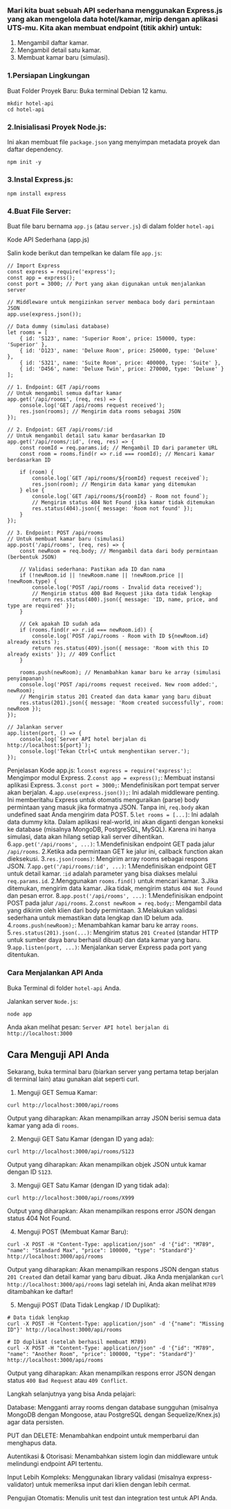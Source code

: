 ### Mari kita buat sebuah API sederhana menggunakan Express.js yang akan mengelola data hotel/kamar, mirip dengan aplikasi UTS-mu. Kita akan membuat endpoint (titik akhir) untuk:

1. Mengambil daftar kamar.
2. Mengambil detail satu kamar.
3. Membuat kamar baru (simulasi).


### 1.Persiapan Lingkungan
Buat Folder Proyek Baru:
Buka terminal Debian 12 kamu.
```
mkdir hotel-api
cd hotel-api
```

### 2.Inisialisasi Proyek Node.js:
Ini akan membuat file `package.json` yang menyimpan metadata proyek dan daftar dependency.
```
npm init -y
```

### 3.Instal Express.js:
```
npm install express
```

### 4.Buat File Server:
Buat file baru bernama `app.js` (atau `server.js`) di dalam folder `hotel-api`

Kode API Sederhana (app.js)

Salin kode berikut dan tempelkan ke dalam file `app.js`:
```
// Import Express
const express = require('express');
const app = express();
const port = 3000; // Port yang akan digunakan untuk menjalankan server

// Middleware untuk mengizinkan server membaca body dari permintaan JSON
app.use(express.json());

// Data dummy (simulasi database)
let rooms = [
    { id: 'S123', name: 'Superior Room', price: 150000, type: 'Superior' },
    { id: 'D123', name: 'Deluxe Room', price: 250000, type: 'Deluxe' },
    { id: 'S321', name: 'Suite Room', price: 400000, type: 'Suite' },
    { id: 'D456', name: 'Deluxe Twin', price: 270000, type: 'Deluxe' }
];

// 1. Endpoint: GET /api/rooms
// Untuk mengambil semua daftar kamar
app.get('/api/rooms', (req, res) => {
    console.log('GET /api/rooms request received');
    res.json(rooms); // Mengirim data rooms sebagai JSON
});

// 2. Endpoint: GET /api/rooms/:id
// Untuk mengambil detail satu kamar berdasarkan ID
app.get('/api/rooms/:id', (req, res) => {
    const roomId = req.params.id; // Mengambil ID dari parameter URL
    const room = rooms.find(r => r.id === roomId); // Mencari kamar berdasarkan ID

    if (room) {
        console.log(`GET /api/rooms/${roomId} request received`);
        res.json(room); // Mengirim data kamar yang ditemukan
    } else {
        console.log(`GET /api/rooms/${roomId} - Room not found`);
        // Mengirim status 404 Not Found jika kamar tidak ditemukan
        res.status(404).json({ message: 'Room not found' });
    }
});

// 3. Endpoint: POST /api/rooms
// Untuk membuat kamar baru (simulasi)
app.post('/api/rooms', (req, res) => {
    const newRoom = req.body; // Mengambil data dari body permintaan (berbentuk JSON)

    // Validasi sederhana: Pastikan ada ID dan nama
    if (!newRoom.id || !newRoom.name || !newRoom.price || !newRoom.type) {
        console.log('POST /api/rooms - Invalid data received');
        // Mengirim status 400 Bad Request jika data tidak lengkap
        return res.status(400).json({ message: 'ID, name, price, and type are required' });
    }

    // Cek apakah ID sudah ada
    if (rooms.find(r => r.id === newRoom.id)) {
        console.log(`POST /api/rooms - Room with ID ${newRoom.id} already exists`);
        return res.status(409).json({ message: 'Room with this ID already exists' }); // 409 Conflict
    }

    rooms.push(newRoom); // Menambahkan kamar baru ke array (simulasi penyimpanan)
    console.log('POST /api/rooms request received. New room added:', newRoom);
    // Mengirim status 201 Created dan data kamar yang baru dibuat
    res.status(201).json({ message: 'Room created successfully', room: newRoom });
});

// Jalankan server
app.listen(port, () => {
    console.log(`Server API hotel berjalan di http://localhost:${port}`);
    console.log('Tekan Ctrl+C untuk menghentikan server.');
});
```

Penjelasan Kode app.js:
1.`const express = require('express');`: Mengimpor modul Express.
2.`const app = express();`: Membuat instansi aplikasi Express.
3.`const port = 3000;`: Mendefinisikan port tempat server akan berjalan.
4.`app.use(express.json());`: Ini adalah middleware penting. Ini memberitahu Express untuk otomatis menguraikan (parse) body permintaan yang masuk jika formatnya JSON. Tanpa ini, `req.body` akan undefined saat Anda mengirim data POST.
5.`let rooms = [...]`: Ini adalah data dummy kita. Dalam aplikasi real-world, ini akan diganti dengan koneksi ke database (misalnya MongoDB, PostgreSQL, MySQL). Karena ini hanya simulasi, data akan hilang setiap kali server dihentikan.
6.`app.get('/api/rooms', ...)`:
  1.Mendefinisikan endpoint GET pada jalur `/api/rooms`.
  2.Ketika ada permintaan GET ke jalur ini, callback function akan dieksekusi.
  3.`res.json(rooms)`: Mengirim array rooms sebagai respons JSON.
7.`app.get('/api/rooms/:id', ...)`:
  1.Mendefinisikan endpoint GET untuk detail kamar. :`id` adalah parameter yang bisa diakses melalui `req.params.id`.
  2.Menggunakan `rooms.find()` untuk mencari kamar.
  3.Jika ditemukan, mengirim data kamar. Jika tidak, mengirim status `404 Not Found` dan pesan error.
8.`app.post('/api/rooms', ...)`:
  1.Mendefinisikan endpoint POST pada jalur `/api/rooms`.
  2.`const newRoom = req.body;`: Mengambil data yang dikirim oleh klien dari body permintaan.
  3.Melakukan validasi sederhana untuk memastikan data lengkap dan ID belum ada.
  4.`rooms.push(newRoom);`: Menambahkan kamar baru ke array `rooms`.
  5.`res.status(201).json(...)`: Mengirim status `201 Created` (standar HTTP untuk sumber daya baru berhasil dibuat) dan data kamar yang baru.
9.`app.listen(port, ...)`: Menjalankan server Express pada port yang ditentukan.

### Cara Menjalankan API Anda

Buka Terminal di folder `hotel-api` Anda.

Jalankan server `Node.js`:
```
node app
```
Anda akan melihat pesan: `Server API hotel berjalan di http://localhost:3000`


## Cara Menguji API Anda

Sekarang, buka terminal baru (biarkan server yang pertama tetap berjalan di terminal lain) atau gunakan alat seperti curl.

1. Menguji GET Semua Kamar:
```
curl http://localhost:3000/api/rooms
```

Output yang diharapkan: Akan menampilkan array JSON berisi semua data kamar yang ada di `rooms`.

2. Menguji GET Satu Kamar (dengan ID yang ada):
```
curl http://localhost:3000/api/rooms/S123
```

Output yang diharapkan: Akan menampilkan objek JSON untuk kamar dengan ID `S123`.

3. Menguji GET Satu Kamar (dengan ID yang tidak ada):
```
curl http://localhost:3000/api/rooms/X999
```

Output yang diharapkan: Akan menampilkan respons error JSON dengan status 404 Not Found.

4. Menguji POST (Membuat Kamar Baru):
```
curl -X POST -H "Content-Type: application/json" -d '{"id": "M789", "name": "Standard Max", "price": 100000, "type": "Standard"}' http://localhost:3000/api/rooms
```

Output yang diharapkan: Akan menampilkan respons JSON dengan status `201 Created` dan detail kamar yang baru dibuat.
Jika Anda menjalankan `curl http://localhost:3000/api/rooms` lagi setelah ini, Anda akan melihat `M789` ditambahkan ke daftar!

5. Menguji POST (Data Tidak Lengkap / ID Duplikat):
```
# Data tidak lengkap
curl -X POST -H "Content-Type: application/json" -d '{"name": "Missing ID"}' http://localhost:3000/api/rooms

# ID duplikat (setelah berhasil membuat M789)
curl -X POST -H "Content-Type: application/json" -d '{"id": "M789", "name": "Another Room", "price": 100000, "type": "Standard"}' http://localhost:3000/api/rooms
```

Output yang diharapkan: Akan menampilkan respons error JSON dengan status `400 Bad Request` atau `409 Conflict`.   

Langkah selanjutnya yang bisa Anda pelajari:

Database: Mengganti array rooms dengan database sungguhan (misalnya MongoDB dengan Mongoose, atau PostgreSQL dengan Sequelize/Knex.js) agar data persisten.

PUT dan DELETE: Menambahkan endpoint untuk memperbarui dan menghapus data.

Autentikasi & Otorisasi: Menambahkan sistem login dan middleware untuk melindungi endpoint API tertentu.

Input Lebih Kompleks: Menggunakan library validasi (misalnya express-validator) untuk memeriksa input dari klien dengan lebih cermat.

Pengujian Otomatis: Menulis unit test dan integration test untuk API Anda.
